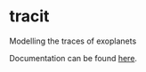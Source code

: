 # tracit
Modelling the traces of exoplanets

Documentation can be found [here](https://tracit.readthedocs.io/en/latest/#).

